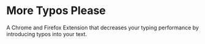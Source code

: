 # More Typos Please
A Chrome and Firefox Extension that decreases your typing performance by introducing typos into your text.
